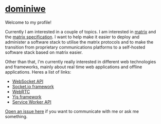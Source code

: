 # [dominiwe](https://github.com/dominiwe)

Welcome to my profile!

Currently I am interested in a couple of topics. I am interested in [matrix](https://matrix.org/) and the [matrix specification](https://spec.matrix.org/latest/). I want to help make it easier to deploy and administer a software stack to utilise the matrix protocols and to make the transition from proprietary communications platforms to a self-hosted software stack based on matrix easier.

Other than that, I'm currently really interested in different web technologies and frameworks, mainly about real time web applications and offline applications. Heres a list of links:

- [WebSocket API](https://developer.mozilla.org/en-US/docs/Web/API/WebSockets_API)
- [Socket.io framework](https://socket.io/)
- [WebRTC](https://webrtc.org/)
- [Yjs framework](https://github.com/yjs/yjs)
- [Service Worker API](https://developer.mozilla.org/en-US/docs/Web/API/Service_Worker_API)

[Open an issue here](https://github.com/dominiwe/dominiwe/issues/new) if you want to communicate with me or ask me something.
